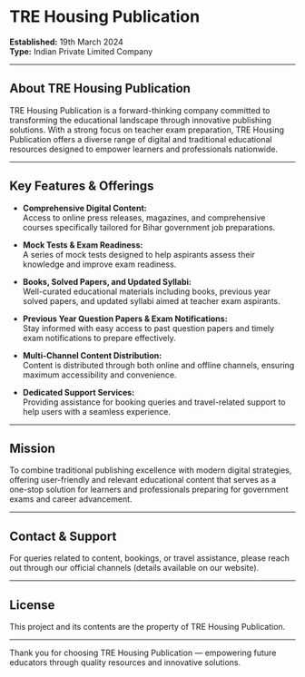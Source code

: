# TRE Housing Publication

**Established:** 19th March 2024  
**Type:** Indian Private Limited Company

---

## About TRE Housing Publication

TRE Housing Publication is a forward-thinking company committed to transforming the educational landscape through innovative publishing solutions. With a strong focus on teacher exam preparation, TRE Housing Publication offers a diverse range of digital and traditional educational resources designed to empower learners and professionals nationwide.

---

## Key Features & Offerings

- **Comprehensive Digital Content:**  
  Access to online press releases, magazines, and comprehensive courses specifically tailored for Bihar government job preparations.

- **Mock Tests & Exam Readiness:**  
  A series of mock tests designed to help aspirants assess their knowledge and improve exam readiness.

- **Books, Solved Papers, and Updated Syllabi:**  
  Well-curated educational materials including books, previous year solved papers, and updated syllabi aimed at teacher exam aspirants.

- **Previous Year Question Papers & Exam Notifications:**  
  Stay informed with easy access to past question papers and timely exam notifications to prepare effectively.

- **Multi-Channel Content Distribution:**  
  Content is distributed through both online and offline channels, ensuring maximum accessibility and convenience.

- **Dedicated Support Services:**  
  Providing assistance for booking queries and travel-related support to help users with a seamless experience.

---

## Mission

To combine traditional publishing excellence with modern digital strategies, offering user-friendly and relevant educational content that serves as a one-stop solution for learners and professionals preparing for government exams and career advancement.

---

## Contact & Support

For queries related to content, bookings, or travel assistance, please reach out through our official channels (details available on our website).

---

## License

This project and its contents are the property of TRE Housing Publication.

---

Thank you for choosing TRE Housing Publication — empowering future educators through quality resources and innovative solutions.
